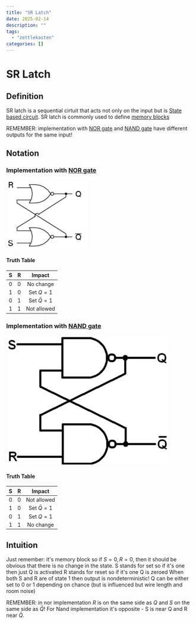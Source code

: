 ```yaml
---
title: "SR Latch"
date: 2025-02-14
description: ""
tags: 
  - "zettlekasten"
categories: []
---
```


# SR Latch
## Definition
SR latch is a sequential cirtuit that acts not only on the input but is [State based circuit](State%20based%20circuit).
SR latch is commonly used to define [memory blocks](memory%20blocks)

REMEMBER: implementation with [NOR gate](NOR%20gate.md) and [NAND gate](NAND%20gate.md) have different outputs for the same input! 
## Notation
### Implementation with [NOR gate](NOR%20gate.md)
![300](../attachments/Pasted%20image%2020221116195210.png)

#### Truth Table
|S|R|Impact|
|:-:|:-:|:-:|
|0|0|No change|
|1|0|Set $Q=1$|
|0|1|Set $\bar{Q}=1$|
|1|1|Not allowed|


### Implementation with [NAND gate](NAND%20gate.md)
![300](../attachments/Pasted%20image%2020221116204616.png)

#### Truth Table
|S|R|Impact|
|:-:|:-:|:-:|
|0|0|Not allowed|
|1|0|Set $\bar{Q}=1$|
|0|1|Set $Q=1$|
|1|1|No change|


## Intuition
Just remember: it's memory block so if $S=0,R=0$, then it should be obvious that there is no change in the state.
S stands for set so if it's one then just Q is activated
R stands for reset so if it's one Q is zeroed
When both S and R are of state 1 then output is nondeterministic! Q can be either set to 0 or 1 depending on chance (but is influenced but wire length and room noise)

REMEMBER: in nor implementation $R$ is on the same side as $Q$ and $S$ on the same side as $\bar{Q}$! For Nand implementation it's opposite - S is near Q and R near $\bar{Q}$.